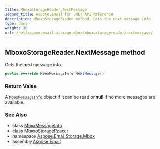 ```yaml
---
title: MboxoStorageReader.NextMessage
second_title: Aspose.Email for .NET API Reference
description: MboxoStorageReader method. Gets the next message info
type: docs
weight: 30
url: /net/aspose.email.storage.mbox/mboxostoragereader/nextmessage/
---
```

## MboxoStorageReader.NextMessage method

Gets the next message info.

```csharp
public override MboxMessageInfo NextMessage()
```

### Return Value

A [`MboxMessageInfo`](../../mboxmessageinfo/) object if it can be read or **null** if no more messages are available.

### See Also

* class [MboxMessageInfo](../../mboxmessageinfo/)
* class [MboxoStorageReader](../)
* namespace [Aspose.Email.Storage.Mbox](../../mboxostoragereader/)
* assembly [Aspose.Email](../../../)


